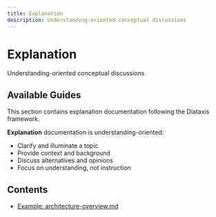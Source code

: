 ```yaml
---
title: Explanation
description: Understanding-oriented conceptual discussions
---
```


# Explanation

Understanding-oriented conceptual discussions

## Available Guides

This section contains explanation documentation following the Diataxis framework.

**Explanation** documentation is understanding-oriented:

- Clarify and illuminate a topic
- Provide context and background
- Discuss alternatives and opinions
- Focus on understanding, not instruction

## Contents

- [Example: architecture-overview.md](./architecture-overview.md)
